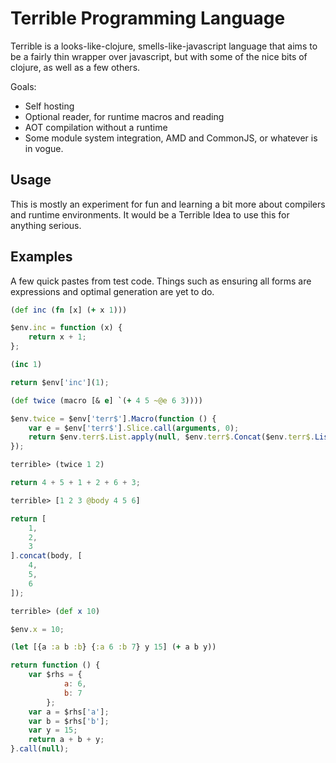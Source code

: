 # Terrible Programming Language

Terrible is a looks-like-clojure, smells-like-javascript language that aims to be a fairly thin wrapper over javascript, but with some of the nice bits of clojure, as well as a few others.

Goals:
- Self hosting
- Optional reader, for runtime macros and reading
- AOT compilation without a runtime
- Some module system integration, AMD and CommonJS, or whatever is in vogue.

## Usage

This is mostly an experiment for fun and learning a bit more about compilers and runtime environments. It would be a Terrible Idea to use this for anything serious.

## Examples

A few quick pastes from test code. Things such as ensuring all forms are expressions and optimal generation are yet to do.

```clojure
(def inc (fn [x] (+ x 1)))
```

```javascript
$env.inc = function (x) {
    return x + 1;
};
```

```clojure
(inc 1)
```

```javascript
return $env['inc'](1);
```

```clojure
(def twice (macro [& e] `(+ 4 5 ~@e 6 3))))
```

```javascript
$env.twice = $env['terr$'].Macro(function () {
    var e = $env['terr$'].Slice.call(arguments, 0);
    return $env.terr$.List.apply(null, $env.terr$.Concat($env.terr$.List($env.terr$.Symbol('+'), $env.terr$.Literal(4), $env.terr$.Literal(5)), e, [$env.terr$.Literal(6)], [$env.terr$.Literal(3)]));
});
```

```clojure
terrible> (twice 1 2)
```

```javascript
return 4 + 5 + 1 + 2 + 6 + 3;
```

```clojure
terrible> [1 2 3 @body 4 5 6]
```

```javascript
return [
    1,
    2,
    3
].concat(body, [
    4,
    5,
    6
]);
```

```clojure
terrible> (def x 10)
```

```javascript
$env.x = 10;
```

```clojure
(let [{a :a b :b} {:a 6 :b 7} y 15] (+ a b y))
```

```javascript
return function () {
    var $rhs = {
            a: 6,
            b: 7
        };
    var a = $rhs['a'];
    var b = $rhs['b'];
    var y = 15;
    return a + b + y;
}.call(null);
```
